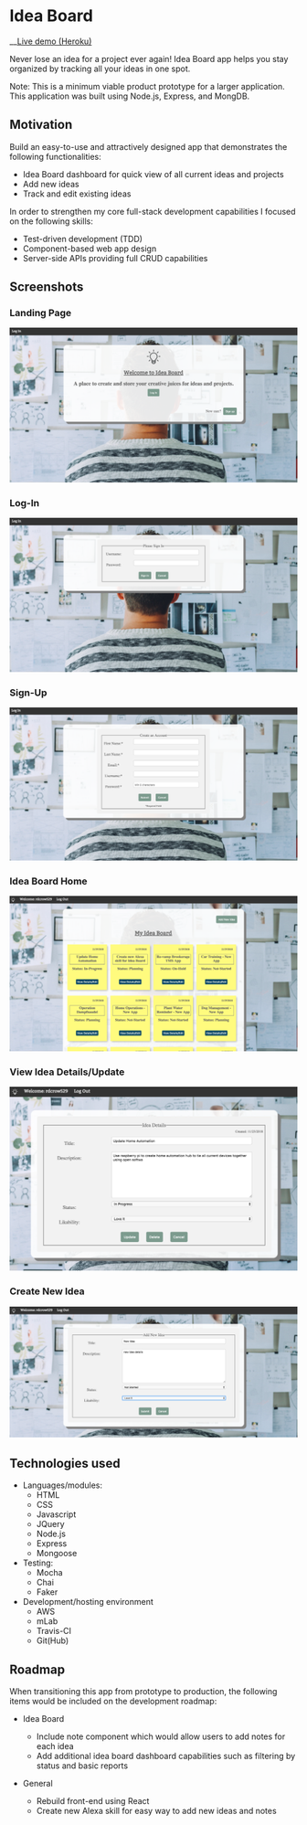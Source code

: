 # Idea Board
__[Live demo (Heroku)](https://shrouded-shelf-73200.herokuapp.com/)

Never lose an idea for a project ever again! Idea Board app helps you stay organized by tracking all your ideas in one spot. 

Note: This is a minimum viable product prototype for a larger application. This application was built using Node.js, Express, and MongDB. 

## Motivation

Build an easy-to-use and attractively designed app that demonstrates the following functionalities:

* Idea Board dashboard for quick view of all current ideas and projects
* Add new ideas 
* Track and edit existing ideas

In order to strengthen my core full-stack development capabilities I focused on the following skills:
* Test-driven development (TDD)
* Component-based web app design
* Server-side APIs providing full CRUD capabilities

## Screenshots

### Landing Page

![Landing-Page](screenshots/landing-page2.png "Landing Page")

### Log-In

![Log-In](screenshots/sign-in.png "Log-In")

### Sign-Up

![Sign-Up](screenshots/create-user.png "Sign-Up")

### Idea Board Home

![Idea-Board](screenshots/idea-board.png "Idea Board")

### View Idea Details/Update

![Idea-Details](screenshots/idea-details.png "Idea Details")

### Create New Idea

![Create-New-Idea](screenshots/newidea.png "Create New Idea")

## Technologies used

* Languages/modules:
  * HTML
  * CSS
  * Javascript
  * JQuery
  * Node.js
  * Express
  * Mongoose
* Testing:
  * Mocha
  * Chai
  * Faker
* Development/hosting environment
  * AWS
  * mLab
  * Travis-CI
  * Git(Hub)
  
## Roadmap

When transitioning this app from prototype to production, the following items would be included on the development roadmap:

* Idea Board
    * Include note component which would allow users to add notes for each idea
    * Add additional idea board dashboard capabilities such as filtering by status and basic reports
	
* General
    * Rebuild front-end using React
    * Create new Alexa skill for easy way to add new ideas and notes